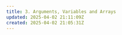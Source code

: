 ```yaml
---
title: 3. Arguments, Variables and Arrays
updated: 2025-04-02 21:11:09Z
created: 2025-04-02 21:05:31Z
---
```


&nbsp;